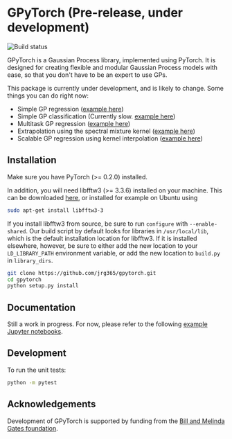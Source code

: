 # GPyTorch (Pre-release, under development)
![Build status](https://travis-ci.org/jrg365/gpytorch.svg?branch=master)

GPyTorch is a Gaussian Process library, implemented using PyTorch.
It is designed for creating flexible and modular Gaussian Process models with ease,
so that you don't have to be an expert to use GPs.

This package is currently under development, and is likely to change.
Some things you can do right now:

- Simple GP regression ([example here](https://nbviewer.jupyter.org/github/jrg365/gpytorch/blob/master/examples/simple_gp_regression.ipynb))
- Simple GP classification (Currently slow. [example here](https://nbviewer.jupyter.org/github/jrg365/gpytorch/blob/variational_inference/examples/simple_gp_classification.ipynb))
- Multitask GP regression ([example here](https://nbviewer.jupyter.org/github/jrg365/gpytorch/blob/master/examples/multitask_gp_regression.ipynb))
- Extrapolation using the spectral mixture kernel ([example here](https://nbviewer.jupyter.org/github/jrg365/gpytorch/blob/master/examples/spectral_mixture_gp_regression.ipynb))
- Scalable GP regression using kernel interpolation ([example here](https://nbviewer.jupyter.org/github/jrg365/gpytorch/blob/master/examples/kissgp_gp_regression.ipynb))
## Installation

Make sure you have PyTorch (>= 0.2.0) installed.

In addition, you will need libfftw3 (>= 3.3.6) installed on your machine. This can be downloaded [here](http://www.fftw.org/download.html), or installed for example on Ubuntu using

```bash
sudo apt-get install libfftw3-3
```

If you install libfftw3 from source, be sure to run `configure` with `--enable-shared`. Our build script by default looks for libraries in `/usr/local/lib`, which is the default installation
location for libfftw3. If it is installed elsewhere, however, be sure to either add the new location to your `LD_LIBRARY_PATH` environment variable, or add the new location to `build.py` in
`library_dirs`.

```bash
git clone https://github.com/jrg365/gpytorch.git
cd gpytorch
python setup.py install
```

## Documentation

Still a work in progress. For now, please refer to the following [example Jupyter notebooks](https://nbviewer.jupyter.org/github/jrg365/gpytorch/tree/master/examples/).


## Development

To run the unit tests:
```bash
python -m pytest
```

## Acknowledgements
Development of GPyTorch is supported by funding from the [Bill and Melinda Gates foundation](https://www.gatesfoundation.org/).